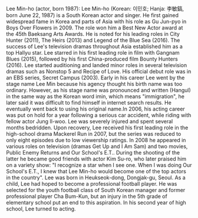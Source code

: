 Lee Min-ho (actor, born 1987): Lee Min-ho (Korean: 이민호; Hanja: 李敏鎬, born June 22, 1987) is a South Korean actor and singer. He first gained widespread fame in Korea and parts of Asia with his role as Gu Jun-pyo in Boys Over Flowers in 2009. The role won him a Best New Actor award at the 45th Baeksang Arts Awards. He is noted for his leading roles in City Hunter (2011), The Heirs (2013) and Legend of the Blue Sea (2016). The success of Lee's television dramas throughout Asia established him as a top Hallyu star. Lee starred in his first leading role in film with Gangnam Blues (2015), followed by his first China-produced film Bounty Hunters (2016). Lee started auditioning and landed minor roles in several television dramas such as Nonstop 5 and Recipe of Love. His official debut role was in an EBS series, Secret Campus (2003). Early in his career Lee went by the stage name Lee Min because his agency thought his birth name was too ordinary. However, as his stage name was pronounced and written (Hangul) in the same way as the Korean word imin, which means "immigration", he later said it was difficult to find himself in internet search results. He eventually went back to using his original name.In 2006, his acting career was put on hold for a year following a serious car accident, while riding with fellow actor Jung Il-woo. Lee was severely injured and spent several months bedridden. Upon recovery, Lee received his first leading role in the high-school drama Mackerel Run in 2007, but the series was reduced to only eight episodes due to low viewership ratings. In 2008 he appeared in various roles on television (dramas Get Up and I Am Sam) and two movies, Public Enemy Returns and Our School's E.T.. During the shooting of the latter he became good friends with actor Kim Su-ro, who later praised him on a variety show: "I recognize a star when I see one. When I was doing Our School's E.T., I knew that Lee Min-ho would become one of the top actors in the country". Lee was born in Heukseok-dong, Dongjak-gu, Seoul. As a child, Lee had hoped to become a professional football player. He was selected for the youth football class of South Korean manager and former professional player Cha Bum-Kun, but an injury in the 5th grade of elementary school put an end to this aspiration. In his second year of high school, Lee turned to acting.
